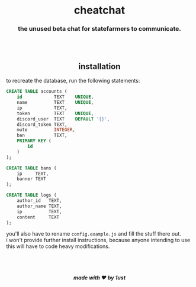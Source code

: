 <div align='center'>
    <h1>cheatchat</h1>
    <h3>the unused beta chat for statefarmers to communicate.</h3>
</div>
<br>
<br>
<h2 align='center'>installation</h2>
to recreate the database, run the following statements:

```sql
CREATE TABLE accounts (
    id            TEXT    UNIQUE,
    name          TEXT    UNIQUE,
    ip            TEXT,
    token         TEXT    UNIQUE,
    discord_user  TEXT    DEFAULT '{}',
    discord_token TEXT,
    mute          INTEGER,
    ban           TEXT,
    PRIMARY KEY (
        id
    )
);

CREATE TABLE bans (
    ip     TEXT,
    banner TEXT
);

CREATE TABLE logs (
    author_id   TEXT,
    author_name TEXT,
    ip          TEXT,
    content     TEXT
);
```

you'll also have to rename `config.example.js` and fill the stuff there out.<br>
i won't provide further install instructions, because anyone intending to use this will have to code heavy modifications.

<br><br>
<h5 align="center">made with ❤️ by 1ust</h5>